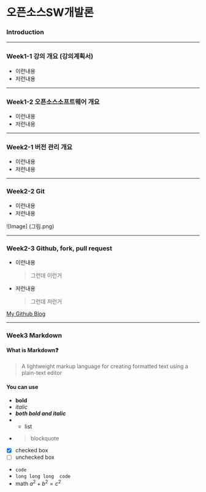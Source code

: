 # **오픈소스SW개발론**

### Introduction

-------------
### Week1-1 강의 개요 (강의계획서)
* 이런내용
* 저런내용

-------------
### Week1-2 오픈소스소프트웨어 개요
* 이런내용
* 저런내용

-------------
### Week2-1 버전 관리 개요
* 이런내용
* 저런내용

-------------
### Week2-2 Git
* 이런내용
* 저런내용

![Image] (그림.png)

-------------
### Week2-3 Github, fork, pull request
* 이런내용
  > 그런데 이런거
* 저런내용
  > 그런데 저런거

[My Github Blog](https://github.com/kkanuseobin)

-------------
### Week3     Markdown    
#### What is Markdown❓
> A lightweight markup language for creating formatted text using a plain-text editor

#### You can use
* **bold**
* *italic*
* **_both bold and italic_**
* * list
* > blockquote
* [X] checked box
* [ ] unchecked box
* `code`
* ```long long long  code ```
* math $a^2 + b^2 = c^2$
